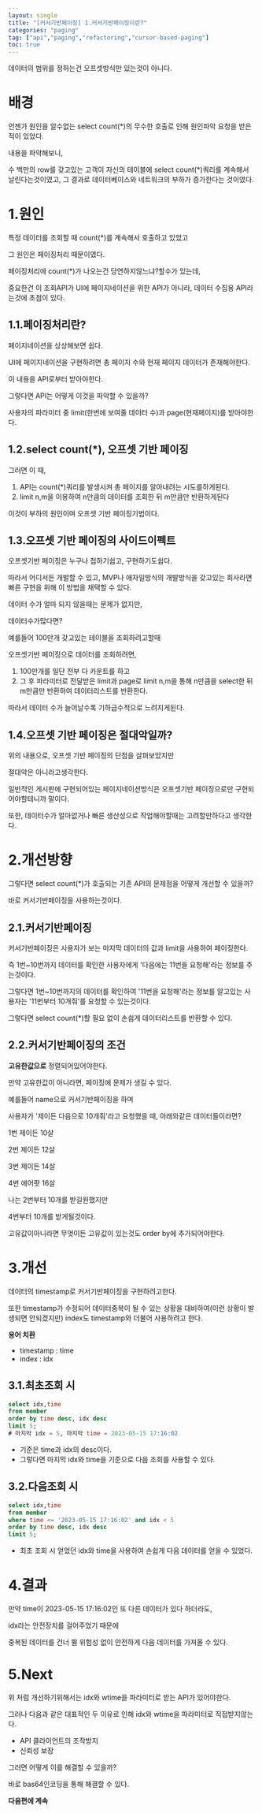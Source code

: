 ```yaml
---
layout: single
title: "[커서기반페이징] 1.커서기반페이징이란?"
categories: "paging"
tag: ["api","paging","refactoring","cursor-based-paging"]
toc: true
---
```


데이터의 범위를 정하는건 오프셋방식만 있는것이 아니다.

# 배경

언젠가 원인을 알수없는 select count(\*)의 무수한 호출로 인해 원인파악 요청을 받은적이 있었다.

내용을 파악해보니,

수 백만의 row를 갖고있는 고객이 자신의 테이블에 select count(\*)쿼리를 계속해서 날린다는것이였고, 그 결과로 데이터베이스와 네트워크의 부하가 증가한다는 것이였다.

# 1.원인

특정 데이터를 조회할 때 count(\*)를 계속해서 호출하고 있었고

그 원인은 페이징처리 때문이였다.



페이징처리에 count(*)가 나오는건 당연하지않느냐?할수가 있는데,

중요한건 이 조회API가 UI에 페이지네이션을 위한 API가 아니라, 데이터 수집용 API라는것에 초점이 있다.



## 1.1.페이징처리란?

페이지네이션을 상상해보면 쉽다.

UI에 페이지네이션을 구현하려면 총 페이지 수와 현재 페이지 데이터가 존재해야한다.

이 내용을 API로부터 받아야한다.

그렇다면 API는 어떻게 이것을 파악할 수 있을까?

사용자의 파라미터 중 limit(한번에 보여줄 데이터 수)과 page(현재페이지)를 받아야한다.



## 1.2.select count(\*), 오프셋 기반 페이징

그러면 이 때,

1. API는 count(\*)쿼리를 발생시켜 총 페이지를 알아내려는 시도를하게된다.
2. limit n,m을 이용하여 n만큼의 데이터를 조회한 뒤 m만큼만 반환하게된다

이것이 부하의 원인이며 오프셋 기반 페이징기법이다.



## 1.3.오프셋 기반 페이징의 사이드이펙트

오프셋기반 페이징은 누구나 접하기쉽고, 구현하기도쉽다.

따라서 어디서든 개발할 수 있고, MVP나 애자일방식의 개발방식을 갖고있는 회사라면 빠른 구현을 위해 이 방법을 채택할 수 있다.

데이터 수가 얼마 되지 않을때는 문제가 없지만,

데이터수가많다면?

예를들어 100만개 갖고있는 테이블을 조회하려고할때

오프셋기반 페이징으로 데이터를 조회하려면,

1. 100만개를 일단 전부 다 카운트를 하고
2. 그 후 파라미터로 전달받은 limit과 page로
   limit n,m을 통해 n만큼을 select한 뒤 m만큼만 반환하여 데이터리스트를 반환한다.

따라서 데이터 수가 늘어날수록 기하급수적으로 느려지게된다.



## 1.4.오프셋 기반 페이징은 절대악일까?

위의 내용으로, 오프셋 기반 페이징의 단점을 살펴보았지만

절대악은 아니라고생각한다.

일반적인 게시판에 구현되어있는 페이지네이션방식은 오프셋기반 페이징으로만 구현되어야할테니까 말이다.

또한, 데이터수가 얼마없거나 빠른 생산성으로 작업해야할때는 고려할만하다고 생각한다.

# 2.개선방향

그렇다면 select count(\*)가 호출되는 기존 API의 문제점을 어떻게 개선할 수 있을까?

바로 커서기반페이징을 사용하는것이다.



## 2.1.커서기반페이징

커서기반페이징은 사용자가 보는 마지막 데이터의 값과 limit을 사용하여 페이징한다.

즉 1번~10번까지 데이터를 확인한 사용자에게 '다음에는 11번을 요청해'라는 정보를 주는것이다.

그렇다면 1번~10번까지의 데이터를 확인하여 '11번을 요청해'라는 정보를 알고있는 사용자는 '11번부터 10개줘'를 요청할 수 있는것이다.

그렇다면 select count(\*)할 필요 없이 손쉽게 데이터리스트를 반환할 수 있다.



## 2.2.커서기반페이징의 조건

**고유한값으로** 정렬되어있어야한다.

만약 고유한값이 아니라면, 페이징에 문제가 생길 수 있다.

예를들어 name으로 커서기반페이징을 하며

사용자가 '제이든 다음으로 10개줘'라고 요청했을 때, 아래와같은 데이터들이라면?

1번 제이든 10살

2번 제이든 12살

3번 제이든 14살

4번 에어팟 16살

나는 2번부터 10개를 받길원했지만

4번부터 10개를 받게될것이다.

고유값이아니라면 무엇이든 고유값이 있는것도 order by에 추가되어야한다.

# 3.개선

데이터의 timestamp로 커서기반페이징을 구현하려고한다.

또한 timestamp가 수정되어 데이터중복이 될 수 있는 상황을 대비하여(이런 상황이 발생되면 안되겠지만) index도 timestamp와 더불어 사용하려고 한다.



**용어 치환**

- timestamp : time
- index : idx



## 3.1.최초조회 시

```sql
select idx,time
from member
order by time desc, idx desc
limit 5; 
# 마지막 idx = 5, 마지막 time = 2023-05-15 17:16:02
```

- 기준은 time과 idx의 desc이다.
- 그렇다면 마지막 idx와 time을 기준으로 다음 조회를 사용할 수 있다.



## 3.2.다음조회 시

```sql
select idx,time
from member
where time <= '2023-05-15 17:16:02' and idx < 5
order by time desc, idx desc
limit 5;
```

- 최초 조회 시 얻었던 idx와 time을 사용하여 손쉽게 다음 데이터를 얻을 수 있었다.



# 4.결과

만약 time이 2023-05-15 17:16:02인 또 다른 데이터가 있다 하더라도,

idx라는 안전장치를 걸어주었기 때문에 

중복된 데이터를 건너 뛸 위험성 없이 안전하게 다음 데이터를 가져올 수 있다.



# 5.Next

위 처럼 개선하기위해서는 idx와 wtime을 파라미터로 받는 API가 있어야한다.

그러나 다음과 같은 대표적인 두 이유로 인해 idx와 wtime을 파라미터로 직접받지않는다.

- API 클라이언트의 조작방지
- 신뢰성 보장

그러면 어떻게 이를 해결할 수 있을까?

바로 bas64인코딩을 통해 해결할 수 있다.



**다음편에 계속**
